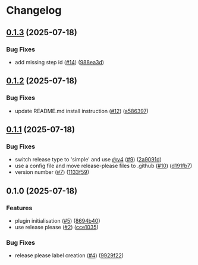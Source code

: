 # Changelog

## [0.1.3](https://github.com/tellae/qgis-tellae-plugin/compare/v0.1.2...v0.1.3) (2025-07-18)


### Bug Fixes

* add missing step id ([#14](https://github.com/tellae/qgis-tellae-plugin/issues/14)) ([988ea3d](https://github.com/tellae/qgis-tellae-plugin/commit/988ea3d89bda1f49a681e850e9a323f39a57d02b))

## [0.1.2](https://github.com/tellae/qgis-tellae-plugin/compare/v0.1.1...v0.1.2) (2025-07-18)


### Bug Fixes

* update README.md install instruction ([#12](https://github.com/tellae/qgis-tellae-plugin/issues/12)) ([a586397](https://github.com/tellae/qgis-tellae-plugin/commit/a5863978e40f3ef8b79d8896be0ad28b950b941f))

## [0.1.1](https://github.com/tellae/qgis-tellae-plugin/compare/v0.1.0...v0.1.1) (2025-07-18)


### Bug Fixes

* switch release type to 'simple' and use [@v4](https://github.com/v4) ([#9](https://github.com/tellae/qgis-tellae-plugin/issues/9)) ([2a9091d](https://github.com/tellae/qgis-tellae-plugin/commit/2a9091d73d71cfacbecf5cfc325dbe1b3d558086))
* use a config file and move release-please files to .github ([#10](https://github.com/tellae/qgis-tellae-plugin/issues/10)) ([d191fb7](https://github.com/tellae/qgis-tellae-plugin/commit/d191fb774234093e9d43c349103893afbb387fb1))
* version number ([#7](https://github.com/tellae/qgis-tellae-plugin/issues/7)) ([1133f59](https://github.com/tellae/qgis-tellae-plugin/commit/1133f5958ee33f9d599315835b08c8565a40c6e6))

## 0.1.0 (2025-07-18)


### Features

* plugin initialisation ([#5](https://github.com/tellae/qgis-tellae-plugin/issues/5)) ([8694b40](https://github.com/tellae/qgis-tellae-plugin/commit/8694b4012da2dc88e567d8c2c85ea1b4e0e30159))
* use release please ([#2](https://github.com/tellae/qgis-tellae-plugin/issues/2)) ([cce1035](https://github.com/tellae/qgis-tellae-plugin/commit/cce10354f0f7c57ef0a5170138ec1a0c2dc92208))


### Bug Fixes

* release please label creation ([#4](https://github.com/tellae/qgis-tellae-plugin/issues/4)) ([9929f22](https://github.com/tellae/qgis-tellae-plugin/commit/9929f22770ac8f3e7837d4aea631e6e86a46875f))
